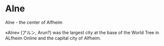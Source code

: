 # Alne

Alne - the center of Alfheim

«Alne» (アルン, Arun?) was the largest city at the base of the World Tree in ALfheim Online and the capital city of Alfheim.
